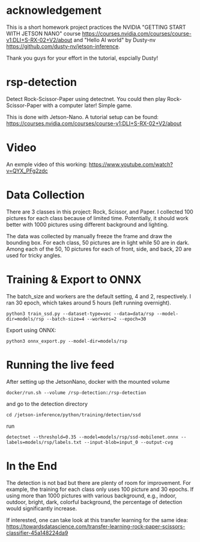 # acknowledgement
This is a short homework project practices the NVIDIA "GETTING START WITH JETSON NANO" course https://courses.nvidia.com/courses/course-v1:DLI+S-RX-02+V2/about
and 
"Hello AI world" by Dusty-nv
https://github.com/dusty-nv/jetson-inference.

Thank you guys for your effort in the tutorial, espcially Dusty!

# rsp-detection
Detect Rock-Scissor-Paper using detectnet. You could then play Rock-Scissor-Paper with a computer later! Simple game.

This is done with Jetson-Nano. A tutorial setup can be found:
https://courses.nvidia.com/courses/course-v1:DLI+S-RX-02+V2/about

# Video
An exmple video of this working:
https://www.youtube.com/watch?v=QYX_PFg2zdc

# Data Collection
There are 3 classes in this project: Rock, Scissor, and Paper. I collected 100 pictures for each class because of limited time. Potentially, it should work better with 1000 pictures using different background and lighting. 

The data was collected by manually freeze the frame and draw the bounding box. For each class, 50 pictures are in light while 50 are in dark. Among each of the 50, 10 pictures for each of front, side, and back, 20 are used for tricky angles.

# Training & Export to ONNX
The batch_size and workers are the default setting, 4 and 2, respectively. I ran 30 epoch, which takes around 5 hours (left running overnight).
```
python3 train_ssd.py --dataset-type=voc --data=data/rsp --model-dir=models/rsp --batch-size=4 --workers=2 --epoch=30
```

Export using ONNX:
```
python3 onnx_export.py --model-dir=models/rsp
```

# Running the live feed

After setting up the JetsonNano, docker with the mounted volume
```
docker/run.sh --volume /rsp-detection:/rsp-detection
```
and go to the detection directory
```
cd /jetson-inference/python/training/detection/ssd
```
run
```
detectnet --threshold=0.35 --model=models/rsp/ssd-mobilenet.onnx --labels=models/rsp/labels.txt --input-blob=input_0 --output-cvg
```
# In the End
The detection is not bad but there are plenty of room for improvement. For example, the training for each class only uses 100 picture and 30 epochs. If using more than 1000 pictures with various background, e.g., indoor, outdoor, bright, dark, colorful background, the percentage of detection would significantly increase. 

If interested, one can take look at this transfer learning for the same idea:
https://towardsdatascience.com/transfer-learning-rock-paper-scissors-classifier-45a148224da9
